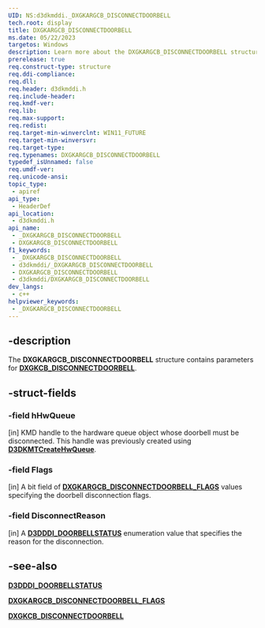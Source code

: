```yaml
---
UID: NS:d3dkmddi._DXGKARGCB_DISCONNECTDOORBELL
tech.root: display
title: DXGKARGCB_DISCONNECTDOORBELL
ms.date: 05/22/2023
targetos: Windows
description: Learn more about the DXGKARGCB_DISCONNECTDOORBELL structure.
prerelease: true
req.construct-type: structure
req.ddi-compliance: 
req.dll: 
req.header: d3dkmddi.h
req.include-header: 
req.kmdf-ver: 
req.lib: 
req.max-support: 
req.redist: 
req.target-min-winverclnt: WIN11_FUTURE
req.target-min-winversvr: 
req.target-type: 
req.typenames: DXGKARGCB_DISCONNECTDOORBELL
typedef_isUnnamed: false
req.umdf-ver: 
req.unicode-ansi: 
topic_type:
 - apiref
api_type:
 - HeaderDef
api_location:
 - d3dkmddi.h
api_name:
 - _DXGKARGCB_DISCONNECTDOORBELL
 - DXGKARGCB_DISCONNECTDOORBELL
f1_keywords:
 - _DXGKARGCB_DISCONNECTDOORBELL
 - d3dkmddi/_DXGKARGCB_DISCONNECTDOORBELL
 - DXGKARGCB_DISCONNECTDOORBELL
 - d3dkmddi/DXGKARGCB_DISCONNECTDOORBELL
dev_langs:
 - c++
helpviewer_keywords:
 - _DXGKARGCB_DISCONNECTDOORBELL
---
```


## -description

The **DXGKARGCB_DISCONNECTDOORBELL** structure contains parameters for [**DXGKCB_DISCONNECTDOORBELL**](nc-d3dkmddi-dxgkcb_disconnectdoorbell.md).

## -struct-fields

### -field hHwQueue

[in] KMD handle to the hardware queue object whose doorbell must be disconnected. This handle was previously created using [**D3DKMTCreateHwQueue**](../d3dkmthk/nf-d3dkmthk-d3dkmtcreatehwqueue.md).

### -field Flags

[in] A bit field of [**DXGKARGCB_DISCONNECTDOORBELL_FLAGS**](ns-d3dkmddi-dxgkargcb_disconnectdoorbell_flags.md) values specifying the doorbell disconnection flags.

### -field DisconnectReason

[in] A [**D3DDDI_DOORBELLSTATUS**](../d3dukmdt/ne-d3dukmdt-d3dddi_doorbellstatus.md) enumeration value that specifies the reason for the disconnection.

## -see-also

[**D3DDDI_DOORBELLSTATUS**](../d3dukmdt/ne-d3dukmdt-d3dddi_doorbellstatus.md)

[**DXGKARGCB_DISCONNECTDOORBELL_FLAGS**](ns-d3dkmddi-dxgkargcb_disconnectdoorbell_flags.md)

[**DXGKCB_DISCONNECTDOORBELL**](nc-d3dkmddi-dxgkcb_disconnectdoorbell.md)
